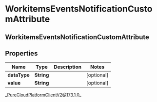 # WorkitemsEventsNotificationCustomAttribute

## WorkitemsEventsNotificationCustomAttribute

## Properties

|Name | Type | Description | Notes|
|------------ | ------------- | ------------- | -------------|
| **dataType** | **String** |  | [optional] |
| **value** | **String** |  | [optional] |



_PureCloudPlatformClientV2@173.1.0_
